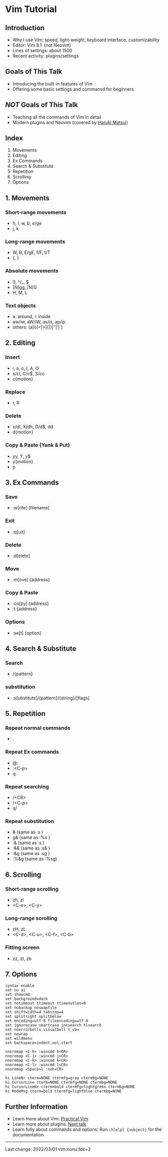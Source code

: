 # Vim Tutorial

## Introduction
- Why I use Vim: speed, light-weight, keyboard interface, customizability
- Editor: Vim 8.1. (not Neovim)
- Lines of settings: about 1500
- Recent activity: plugins/settings

## Goals of This Talk
- Introducing the built-in features of Vim
- Offering some basic settings and commansd for beginners

## _NOT_ Goals of This Talk
- Teaching all the commands of Vim in detail 
- Modern plugins and Neovim (covered by [Haruki Matsui](https://github.com/matsui54))

## Index
1. Movements
2. Editing
3. Ex Commands
4. Search & Substitute
5. Repetition
6. Scrolling
7. Options

## 1. Movements
### Short-range movements
- h, l, w, b, e/ge
- j, k
### Long-range movements
- W, B, E/gE, f/F, t/T
- {, }
### Absolute movements
- 0, ^/\_, $
- [N]gg, [N]G
- H, M, L
### Text objects
- a: around, i: inside
- aw/iw, aW/iW, as/is, ap/ip
- others: (a|i)(<|>|{|}|"|'|`)

## 2. Editing
### Insert
- i, a, o, I, A, O
- s/cl, C/c$, S/cc
- c{motion}
### Replace
- r, R
### Delete
- x/dl, X/dh, D/d$, dd
- d{motion}
### Copy & Paste (Yank & Put)
- yy, Y, y$
- y{motion}
- p

## 3. Ex Commands
### Save
- :w\[rite] [filename]
### Exit
- :q[uit]
### Delete
- :d[elete]
### Move
- :m[ove] {address}
### Copy & Paste
- :co[py] {address}
- :t {address}
### Options
- :se[t] {option}

## 4. Search & Substitute
### Search
- /{pattern}
### substitution
- :s[ubstitute]/{pattern}/{string}/[flags]

## 5. Repetition
### Repeat normal commands
- .
### Repeat Ex commands
- @:
- :\<C-p>
- q:
### Repeat searching
- /\<CR>
- /\<C-p>
- q/
### Repeat substitution
- &    (same as :s  )
- g&   (same as :%s )
- :&   (same as :s  )
- :&&  (same as :s& )
- :&g  (same as :sg )
- :%&g (same as :%sg)

## 6. Scrolling
### Short-range scrolling
- zh, zl
- \<C-e>, \<C-y>
### Long-range scrolling
- zH, zL
- \<C-d>, \<C-u>, \<C-f>, \<C-b>
### Fitting screen
- zz, zt, zb

## 7. Options
```vim
syntax enable
set nu ai
set showcmd
set background=dark
set notimeout ttimeout ttimeoutlen=0
set nobackup noswapfile
set shiftwidth=4 tabstop=4
set splitright splitbelow
set encoding=utf-8 fileencoding=utf-8
set ignorecase smartcase incsearch hlsearch
set noerrorbells visualbell t_vb=
set nowrap
set wildmenu
set backspace=indent,eol,start

nnoremap <C-h> :wincmd h<CR>
nnoremap <C-j> :wincmd j<CR>
nnoremap <C-k> :wincmd k<CR>
nnoremap <C-l> :wincmd l<CR>
nnoremap <Space>l :noh<CR>

hi LineNr cterm=NONE ctermfg=gray ctermbg=NONE
hi CursorLine cterm=NONE ctermfg=NONE ctermbg=NONE
hi CursorLineNr cterm=bold ctermfg=lightgreen ctermbg=NONE
hi ModeMsg cterm=bold ctermfg=lightblue ctermbg=NONE
```

## Further Information
- Learn more about Vim: [Practical Vim](https://www.amazon.co.jp/-/en/Drew-Neil/dp/1680501275)
- Learn more about plugins: [Next talk](https://drive.google.com/file/d/1R2_KZ0vl1LU7PCRCU8Go8Yllkkb7wHUW/view?usp=sharing)
- Learn fully about commands and options: Run `:h[elp] {subject}` for the documentation

---
Last change: 2022/03/01
vim:nonu:fdc=2
